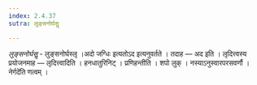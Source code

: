 ```yaml
---
index: 2.4.37
sutra: लुङ्सनोर्घसॢ

---
```

_लुङ्सनोर्घसॢ_ - लुङ्सनोर्घस्लृ ।अदो जग्धिः इत्यतोऽद इत्यनुवर्तते । तदाह — अद इति । लृदित्त्वस्य प्रयोजनमाह —  लृदित्त्वादिति । हनधातुरिनिट् । प्रणिहन्तीति । शपो लुक् । नस्याऽनुस्वारपरसवर्णौ ।नेर्गदे॑ति णत्वम् । 